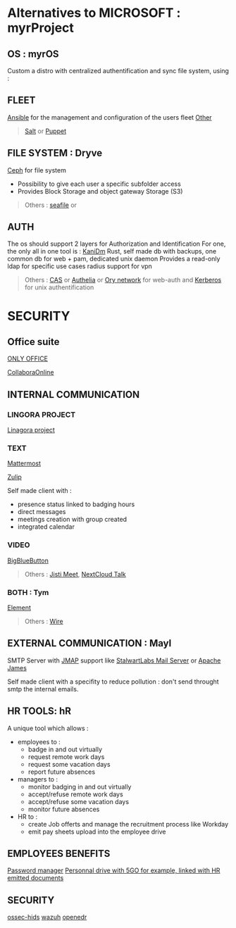 # Alternatives to MICROSOFT : myrProject

## OS : myrOS
Custom a distro with centralized authentification and sync file system, using :

## FLEET
[Ansible](https://github.com/ansible/ansible) for the management and configuration of the users fleet
[Other](https://github.com/fleetdm/fleet)
> [Salt](https://github.com/saltstack/salt) or [Puppet](https://github.com/puppetlabs/puppet)

## FILE SYSTEM : Dryve
[Ceph](https://github.com/ceph/ceph) for file system
- Possibility to give each user a specific subfolder access
- Provides Block Storage and object gateway Storage (S3)

> Others : [seafile](https://github.com/haiwen/seafile) or

## AUTH
The os should support 2 layers for Authorization and Identification
For one, the only all in one tool is : [KaniDm](https://github.com/kanidm/kanidm)
Rust, self made db with backups, one common db for web + pam, dedicated unix daemon
Provides a read-only ldap for specific use cases
radius support for vpn

> Others : [CAS](https://github.com/apereo/cas) or [Authelia](https://github.com/authelia/authelia) or [Ory network](https://www.ory.sh/docs/ecosystem/projects) for web-auth and [Kerberos](https://web.mit.edu/kerberos/) for unix authentification


# SECURITY

## Office suite
[ONLY OFFICE](https://github.com/ONLYOFFICE/DocumentServer)

[CollaboraOnline](https://github.com/CollaboraOnline/online)

## INTERNAL COMMUNICATION

### LINGORA PROJECT
[Linagora project](https://github.com/linagora/twake-workplace)

### TEXT
[Mattermost](https://github.com/mattermost/mattermost)

[Zulip](https://github.com/zulip/zulip)

Self made client with :
- presence status linked to badging hours
- direct messages
- meetings creation with group created
- integrated calendar

### VIDEO
[BigBlueButton](https://github.com/bigbluebutton/bigbluebutton)
> Others : [Jisti Meet](https://github.com/jitsi/jitsi-meet), [NextCloud Talk](https://github.com/nextcloud/spreed)

### BOTH : Tym
[Element](https://github.com/element-hq)
> Others : [Wire](https://github.com/wireapp/wire)

## EXTERNAL COMMUNICATION : Mayl
SMTP Server with [JMAP](https://jmap.io/) support like [StalwartLabs Mail Server](https://github.com/stalwartlabs/mail-server) or [Apache James](https://github.com/apache/james-project)

Self made client with a specifity to reduce pollution : don't send throught smtp the internal emails.

## HR TOOLS: hR
A unique tool which allows :
- employees to :
    - badge in and out virtually
    - request remote work days
    - request some vacation days
    - report future absences
- managers to :
    - monitor badging in and out virtually
    - accept/refuse remote work days
    - accept/refuse some vacation days
    - monitor future absences
- HR to :
    - create Job offerts and manage the recruitment process like Workday
    - emit pay sheets upload into the employee drive

## EMPLOYEES BENEFITS
[Password manager](https://github.com/dani-garcia/vaultwarden)
[Personnal drive with 5GO for example, linked with HR emitted documents](https://github.com/newtondotcom/CoffreTonDoc)

## SECURITY
[ossec-hids](https://github.com/ossec/ossec-hids)
[wazuh](https://github.com/wazuh/wazuh)
[openedr](https://github.com/ComodoSecurity/openedr)

